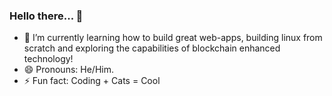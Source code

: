 ### Hello there... 🙂

- 🌱 I’m currently learning how to build great web-apps, building linux from scratch and exploring the capabilities of blockchain enhanced technology!
- 😄 Pronouns: He/Him.
- ⚡ Fun fact: Coding + Cats = Cool
